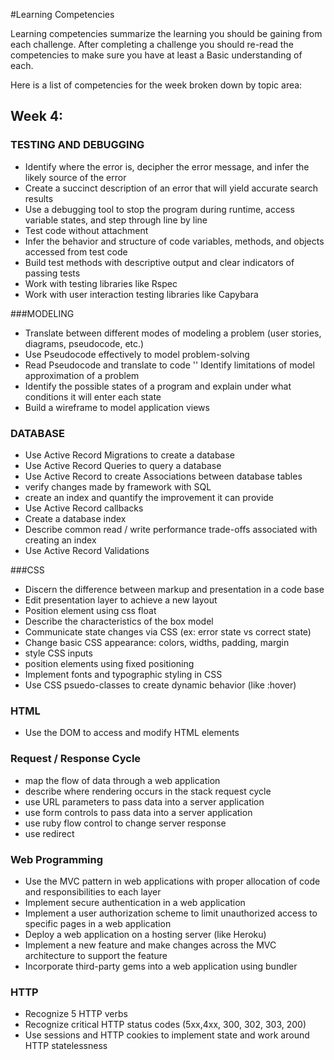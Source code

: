 #Learning Competencies

Learning competencies summarize the learning you should be gaining from each challenge.  After completing a challenge you should re-read the competencies to make sure you have at least a Basic understanding of each.  

Here is a list of competencies for the week broken down by topic area: 

## Week 4:

### TESTING AND DEBUGGING

* Identify where the error is, decipher the error message, and infer the likely source of the error 
* Create a succinct description of an error that will yield accurate search results 
* Use a debugging tool to stop the program during runtime, access variable states, and step through line by line 
* Test code without attachment
* Infer the behavior and structure of code variables, methods, and objects accessed from test code 
* Build test methods with descriptive output and clear indicators of passing tests 
* Work with testing libraries like Rspec 
* Work with user interaction testing libraries like Capybara

###MODELING

* Translate between different modes of modeling a problem (user stories, diagrams, pseudocode, etc.) 
* Use Pseudocode effectively to model problem-solving
* Read Pseudocode and translate to code ''
Identify limitations of model approximation of a problem
* Identify the possible states of a program and explain under what conditions it will enter each state
* Build a wireframe to model application views

### DATABASE

* Use Active Record Migrations to create a database
* Use Active Record Queries to query a database  
* Use Active Record to create Associations between database tables  
* verify changes made by framework with SQL 
* create an index and quantify the improvement it can provide 
* Use Active Record callbacks 
* Create a database index 
* Describe common read / write performance trade-offs associated with creating an index 
* Use Active Record Validations 


###CSS

* Discern the difference between markup and presentation in a code base 
* Edit presentation layer to achieve a new layout 
* Position element using css float 
* Describe the characteristics of the box model 
* Communicate state changes via CSS (ex: error state vs correct state) 
* Change basic CSS appearance: colors, widths, padding, margin 
* style CSS inputs 
* position elements using fixed positioning
* Implement fonts and typographic styling in CSS
* Use CSS psuedo-classes to create dynamic behavior (like :hover)


### HTML

* Use the DOM to access and modify HTML elements

### Request / Response Cycle

* map the flow of data through a web application
* describe where rendering occurs in the stack request cycle
* use URL parameters to pass data into a server application
* use form controls to pass data into a server application
* use ruby flow control to change server response
* use redirect


### Web Programming

* Use the MVC pattern in web applications with proper allocation of code and responsibilities to each layer
* Implement secure authentication in a web application
* Implement a user authorization scheme to limit unauthorized access to specific pages in a web application 
* Deploy a web application on a hosting server (like Heroku)
* Implement a new feature and make changes across the MVC architecture to support the feature
* Incorporate third-party gems into a web application using bundler

### HTTP

* Recognize 5 HTTP verbs
* Recognize critical HTTP status codes (5xx,4xx, 300, 302, 303, 200)
* Use sessions and HTTP cookies to implement state and work around HTTP statelessness

